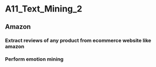 # A11_Text_Mining_2
## Amazon
### Extract reviews of any product from ecommerce website like amazon
### Perform emotion mining
